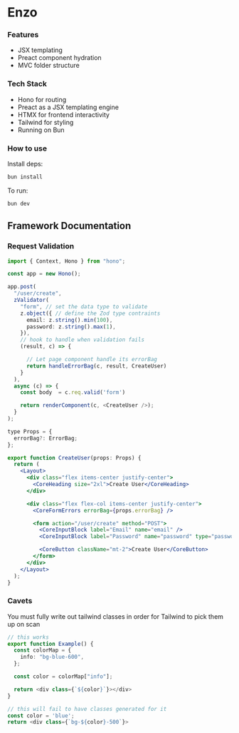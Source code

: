 # Enzo

### Features
- JSX templating
- Preact component hydration
- MVC folder structure

### Tech Stack
- Hono for routing
- Preact as a JSX templating engine
- HTMX for frontend interactivity
- Tailwind for styling
- Running on Bun

### How to use
Install deps:

```bash
bun install
```

To run:

```bash
bun dev
```


## Framework Documentation

### Request Validation

```ts
import { Context, Hono } from "hono";

const app = new Hono();

app.post(
  "/user/create",
  zValidator(
    "form", // set the data type to validate
    z.object({ // define the Zod type contraints
      email: z.string().min(100),
      password: z.string().max(1),
    }),
    // hook to handle when validation fails
    (result, c) => {

      // Let page component handle its errorBag
      return handleErrorBag(c, result, CreateUser)
    }
  ),
  async (c) => {
    const body  = c.req.valid('form')

    return renderComponent(c, <CreateUser />);
  }
);
```


```jsx
type Props = {
  errorBag?: ErrorBag;
};

export function CreateUser(props: Props) {
  return (
    <Layout>
      <div class="flex items-center justify-center">
        <CoreHeading size="2xl">Create User</CoreHeading>
      </div>

      <div class="flex flex-col items-center justify-center">
        <CoreFormErrors errorBag={props.errorBag} />

        <form action="/user/create" method="POST">
          <CoreInputBlock label="Email" name="email" />
          <CoreInputBlock label="Password" name="password" type="password" />

          <CoreButton className="mt-2">Create User</CoreButton>
        </form>
      </div>
    </Layout>
  );
}
```

### Cavets

You must fully write out tailwind classes in order for Tailwind to pick them up on scan
```ts
// this works
export function Example() {
  const colorMap = {
    info: "bg-blue-600",
  };

  const color = colorMap["info"];

  return <div class={`${color}`}></div>
}

// this will fail to have classes generated for it
const color = 'blue';
return <div class={`bg-${color}-500`}> 
```